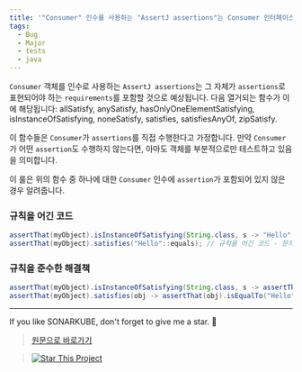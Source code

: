 ```yaml
---
title: '"Consumer" 인수를 사용하는 "AssertJ assertions"는 Consumer 인터페이스 안에 "assertion"을 포함해야 합니다.'
tags:
  - Bug
  - Major
  - tests
  - java
---
```


`Consumer` 객체를 인수로 사용하는 `AssertJ assertions`는 그 자체가 `assertions`로 표현되어야 하는 `requirements`를 포함할 것으로 예상됩니다. 다음 열거되는 함수가 이에 해당됩니다: allSatisfy, anySatisfy, hasOnlyOneElementSatisfying, isInstanceOfSatisfying, noneSatisfy, satisfies, satisfiesAnyOf, zipSatisfy.

이 함수들은 `Consumer`가 `assertions`를 직접 수행한다고 가정합니다. 만약 `Consumer`가 어떤 `assertion`도 수행하지 않는다면, 아마도 객체를 부분적으로만 테스트하고 있음을 의미합니다.

이 룰은 위의 함수 중 하나에 대한 `Consumer` 인수에 `assertion`가 포함되어 있지 않은 경우 알려줍니다.

### 규칙을 어긴 코드

```java
assertThat(myObject).isInstanceOfSatisfying(String.class, s -> "Hello".equals(s)); // 규칙을 어긴 코드 - 문자열 값을 테스트하지 않았습니다.
assertThat(myObject).satisfies("Hello"::equals); // 규칙을 어긴 코드 - 문자열 값을 테스트하지 않습니다.
```

### 규칙을 준수한 해결책

```java
assertThat(myObject).isInstanceOfSatisfying(String.class, s -> assertThat(s).isEqualTo("Hello"));
assertThat(myObject).satisfies(obj -> assertThat(obj).isEqualTo("Hello"));
```

---

If you like SONARKUBE, don't forget to give me a star. :star2:

> [원문으로 바로가기](https://rules.sonarsource.com/java/tag/tests/RSPEC-6103)

> [![Star This Project](https://img.shields.io/github/stars/kantabile/sonarkube.svg?label=Stars&style=social)](https://github.com/kantabile/sonarkube)
